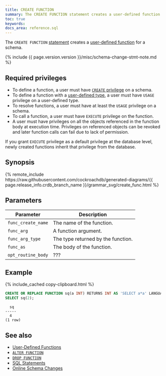 ```yaml
---
title: CREATE FUNCTION
summary: The CREATE FUNCTION statement creates a user-defined function for a database.
toc: true
keywords:
docs_area: reference.sql
---
```


The `CREATE FUNCTION` [statement](sql-statements.html) creates a [user-defined function](user-defined-functions.html) for a schema.

{% include {{ page.version.version }}/misc/schema-change-stmt-note.md %}

## Required privileges

- To define a function, a user must have [`CREATE` privilege](security-reference/authorization.html#supported-privileges) on a schema.
- To define a function with a [user-defined type](create-type.html), a user must have `USAGE` privilege on a user-defined type.
- To resolve functions, a user must have at least the `USAGE` privilege on a schema.
- To call a function, a user must have `EXECUTE` privilege on the function.
- A user must have privileges on all the objects referenced in the function body at execution time. Privileges on referenced objects can be revoked and later function calls can fail due to lack of permission.

If you grant `EXECUTE` privilege as a default privilege at the database level, newly created functions inherit that privilege from the database.

## Synopsis

<div>
{% remote_include https://raw.githubusercontent.com/cockroachdb/generated-diagrams/{{ page.release_info.crdb_branch_name }}/grammar_svg/create_func.html %}
</div>

## Parameters

Parameter | Description
----------|------------
`func_create_name` | The name of the function.
`func_arg` | A function argument.
`func_arg_type` | The type returned by the function.
`func_as` | The body of the function.
`opt_routine_body` | ???

## Example

{% include_cached copy-clipboard.html %}
~~~ sql
CREATE OR REPLACE FUNCTION sq(a INT) RETURNS INT AS 'SELECT a*a' LANGUAGE SQL;
SELECT sq(2);
~~~

~~~
  sq
-----
  4
(1 row)
~~~

## See also

- [User-Defined Functions](user-defined-functions.html)
- [`ALTER FUNCTION`](alter-function.html)
- [`DROP FUNCTION`](drop-function.html)
- [SQL Statements](sql-statements.html)
- [Online Schema Changes](online-schema-changes.html)
